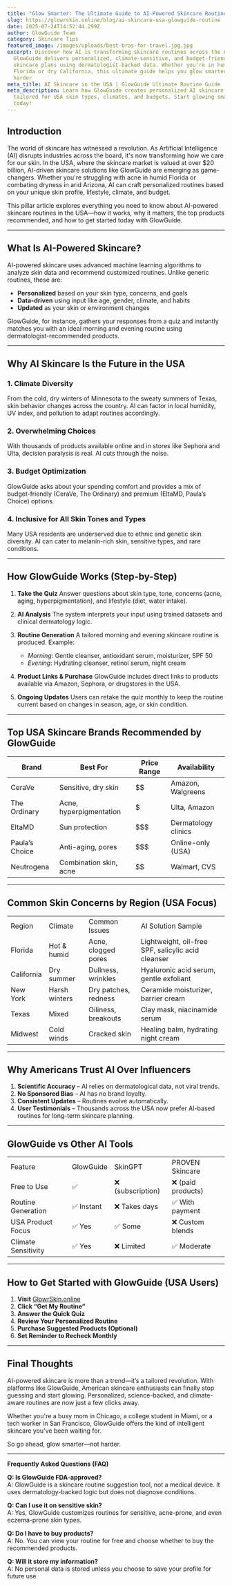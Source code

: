 ```yaml
---
title: "Glow Smarter: The Ultimate Guide to AI-Powered Skincare Routines in the USA"
slug: https://glowrskin.online/blog/ai-skincare-usa-glowguide-routine
date: 2025-07-24T14:52:44.299Z
author: GlowGuide Team
category: Skincare Tips
featured_image: /images/uploads/best-bras-for-travel.jpg.jpg
excerpt: Discover how AI is transforming skincare routines across the USA.
  GlowGuide delivers personalized, climate-sensitive, and budget-friendly
  skincare plans using dermatologist-backed data. Whether you're in humid
  Florida or dry California, this ultimate guide helps you glow smarter—not
  harder
meta_title: AI Skincare in the USA | GlowGuide Ultimate Routine Guide
meta_description: Learn how GlowGuide creates personalized AI skincare routines
  tailored for USA skin types, climates, and budgets. Start glowing smarter
  today!
---
```

<!--StartFragment-->

## Introduction

The world of skincare has witnessed a revolution. As Artificial Intelligence (AI) disrupts industries across the board, it's now transforming how we care for our skin. In the USA, where the skincare market is valued at over $20 billion, AI-driven skincare solutions like GlowGuide are emerging as game-changers. Whether you're struggling with acne in humid Florida or combating dryness in arid Arizona, AI can craft personalized routines based on your unique skin profile, lifestyle, climate, and budget.

This pillar article explores everything you need to know about AI-powered skincare routines in the USA—how it works, why it matters, the top products recommended, and how to get started today with GlowGuide.

- - -

## What Is AI-Powered Skincare?

AI-powered skincare uses advanced machine learning algorithms to analyze skin data and recommend customized routines. Unlike generic routines, these are:

* **Personalized** based on your skin type, concerns, and goals
* **Data-driven** using input like age, gender, climate, and habits
* **Updated** as your skin or environment changes

GlowGuide, for instance, gathers your responses from a quiz and instantly matches you with an ideal morning and evening routine using dermatologist-recommended products.

- - -

## Why AI Skincare Is the Future in the USA

### 1. **Climate Diversity**

From the cold, dry winters of Minnesota to the sweaty summers of Texas, skin behavior changes across the country. AI can factor in local humidity, UV index, and pollution to adapt routines accordingly.

### 2. **Overwhelming Choices**

With thousands of products available online and in stores like Sephora and Ulta, decision paralysis is real. AI cuts through the noise.

### 3. **Budget Optimization**

GlowGuide asks about your spending comfort and provides a mix of budget-friendly (CeraVe, The Ordinary) and premium (EltaMD, Paula’s Choice) options.

### 4. **Inclusive for All Skin Tones and Types**

Many USA residents are underserved due to ethnic and genetic skin diversity. AI can cater to melanin-rich skin, sensitive types, and rare conditions.

- - -

## How GlowGuide Works (Step-by-Step)

1. **Take the Quiz** Answer questions about skin type, tone, concerns (acne, aging, hyperpigmentation), and lifestyle (diet, water intake).
2. **AI Analysis** The system interprets your input using trained datasets and clinical dermatology logic.
3. **Routine Generation** A tailored morning and evening skincare routine is produced. Example:

   * *Morning*: Gentle cleanser, antioxidant serum, moisturizer, SPF 50
   * *Evening*: Hydrating cleanser, retinol serum, night cream
4. **Product Links & Purchase** GlowGuide includes direct links to products available via Amazon, Sephora, or drugstores in the USA.
5. **Ongoing Updates** Users can retake the quiz monthly to keep the routine current based on changes in season, age, or skin condition.

- - -

## Top USA Skincare Brands Recommended by GlowGuide

| Brand          | Best For                | Price Range | Availability        |
| -------------- | ----------------------- | ----------- | ------------------- |
| CeraVe         | Sensitive, dry skin     | $$          | Amazon, Walgreens   |
| The Ordinary   | Acne, hyperpigmentation | $           | Ulta, Amazon        |
| EltaMD         | Sun protection          | $$$         | Dermatology clinics |
| Paula’s Choice | Anti-aging, pores       | $$$         | Online-only (USA)   |
| Neutrogena     | Combination skin, acne  | $$          | Walmart, CVS        |

- - -

## Common Skin Concerns by Region (USA Focus)

|            |               |                      |                                                    |
| ---------- | ------------- | -------------------- | -------------------------------------------------- |
| Region     | Climate       | Common Issues        | AI Solution Sample                                 |
| Florida    | Hot & humid   | Acne, clogged pores  | Lightweight, oil-free SPF, salicylic acid cleanser |
| California | Dry summer    | Dullness, wrinkles   | Hyaluronic acid serum, gentle exfoliant            |
| New York   | Harsh winters | Dry patches, redness | Ceramide moisturizer, barrier cream                |
| Texas      | Mixed         | Oiliness, breakouts  | Clay mask, niacinamide serum                       |
| Midwest    | Cold winds    | Cracked skin         | Healing balm, hydrating night cream                |

- - -

## Why Americans Trust AI Over Influencers

1. **Scientific Accuracy** – AI relies on dermatological data, not viral trends.
2. **No Sponsored Bias** – AI has no brand loyalty.
3. **Consistent Updates** – Routines evolve automatically.
4. **User Testimonials** – Thousands across the USA now prefer AI-based routines for long-term skincare planning.

- - -

## GlowGuide vs Other AI Tools

|                     |           |                  |                   |
| ------------------- | --------- | ---------------- | ----------------- |
| Feature             | GlowGuide | SkinGPT          | PROVEN Skincare   |
| Free to Use         | ✅         | ❌ (subscription) | ❌ (paid products) |
| Routine Generation  | ✅ Instant | ❌ Takes days     | ✅ With payment    |
| USA Product Focus   | ✅ Yes     | ✅ Some           | ❌ Custom blends   |
| Climate Sensitivity | ✅ Yes     | ❌ Limited        | ✅ Moderate        |

- - -

## How to Get Started with GlowGuide (USA Users)

1. **Visit** [GlowrSkin.online](https://glowrskin.online)
2. **Click “Get My Routine”**
3. **Answer the Quick Quiz**
4. **Review Your Personalized Routine**
5. **Purchase Suggested Products (Optional)**
6. **Set Reminder to Recheck Monthly**

- - -

## Final Thoughts

AI-powered skincare is more than a trend—it’s a tailored revolution. With platforms like GlowGuide, American skincare enthusiasts can finally stop guessing and start glowing. Personalized, science-backed, and climate-aware routines are now just a few clicks away.

Whether you're a busy mom in Chicago, a college student in Miami, or a tech worker in San Francisco, GlowGuide offers the kind of intelligent skincare you’ve been waiting for.

So go ahead, glow smarter—not harder.

- - -

**Frequently Asked Questions (FAQ)**

**Q: Is GlowGuide FDA-approved?**\
A: GlowGuide is a skincare routine suggestion tool, not a medical device. It uses dermatology-backed logic but does not diagnose conditions.

**Q: Can I use it on sensitive skin?**\
A: Yes, GlowGuide customizes routines for sensitive, acne-prone, and even eczema-prone skin types.

**Q: Do I have to buy products?**\
A: No. You can view your routine for free and choose whether to buy the recommended products.

**Q: Will it store my information?**\
A: No personal data is stored unless you choose to save your profile for future use

<!--EndFragment-->